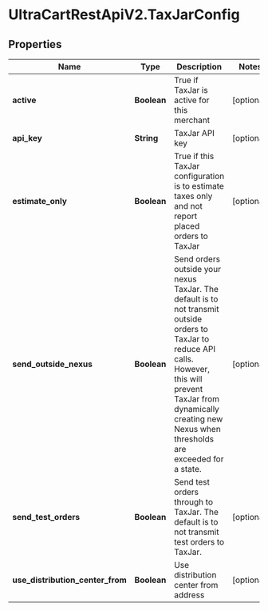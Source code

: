 # UltraCartRestApiV2.TaxJarConfig

## Properties
Name | Type | Description | Notes
------------ | ------------- | ------------- | -------------
**active** | **Boolean** | True if TaxJar is active for this merchant | [optional] 
**api_key** | **String** | TaxJar API key | [optional] 
**estimate_only** | **Boolean** | True if this TaxJar configuration is to estimate taxes only and not report placed orders to TaxJar | [optional] 
**send_outside_nexus** | **Boolean** | Send orders outside your nexus TaxJar.  The default is to not transmit outside orders to TaxJar to reduce API calls.  However, this will prevent TaxJar from dynamically creating new Nexus when thresholds are exceeded for a state. | [optional] 
**send_test_orders** | **Boolean** | Send test orders through to TaxJar.  The default is to not transmit test orders to TaxJar. | [optional] 
**use_distribution_center_from** | **Boolean** | Use distribution center from address | [optional] 


